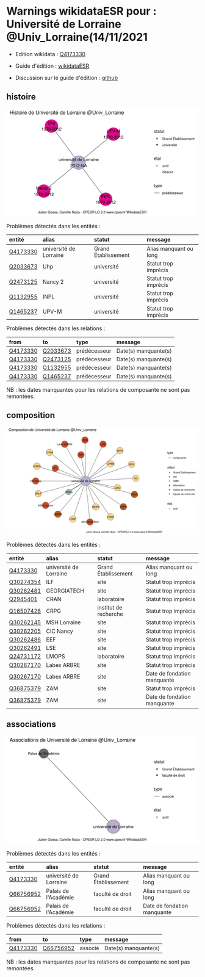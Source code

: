 Warnings wikidataESR pour : Université de Lorraine @Univ_Lorraine(14/11/2021
================

- Edition wikidata : [Q4173330](https://www.wikidata.org/wiki/Q4173330)
- Guide d'édition : [wikidataESR](https://github.com/cpesr/wikidataESR/)

- Discussion sur le guide d'édition : [github](https://github.com/cpesr/wikidataESR/issues)



## histoire 

![Graphique non généré](Q4173330-histoire.png) 

Problèmes détectés dans les entités :

|entité                                             |alias                  |statut              |message                |
|:--------------------------------------------------|:----------------------|:-------------------|:----------------------|
|[Q4173330](https://www.wikidata.org/wiki/Q4173330) |université de Lorraine |Grand Établissement |Alias manquant ou long |
|[Q2033673](https://www.wikidata.org/wiki/Q2033673) |Uhp                    |université          |Statut trop imprécis   |
|[Q2473125](https://www.wikidata.org/wiki/Q2473125) |Nancy 2                |université          |Statut trop imprécis   |
|[Q1132955](https://www.wikidata.org/wiki/Q1132955) |INPL                   |université          |Statut trop imprécis   |
|[Q1465237](https://www.wikidata.org/wiki/Q1465237) |UPV-M                  |université          |Statut trop imprécis   |

Problèmes détectés dans les relations :

|from                                               |to                                                 |type         |message              |
|:--------------------------------------------------|:--------------------------------------------------|:------------|:--------------------|
|[Q4173330](https://www.wikidata.org/wiki/Q4173330) |[Q2033673](https://www.wikidata.org/wiki/Q2033673) |prédécesseur |Date(s) manquante(s) |
|[Q4173330](https://www.wikidata.org/wiki/Q4173330) |[Q2473125](https://www.wikidata.org/wiki/Q2473125) |prédécesseur |Date(s) manquante(s) |
|[Q4173330](https://www.wikidata.org/wiki/Q4173330) |[Q1132955](https://www.wikidata.org/wiki/Q1132955) |prédécesseur |Date(s) manquante(s) |
|[Q4173330](https://www.wikidata.org/wiki/Q4173330) |[Q1465237](https://www.wikidata.org/wiki/Q1465237) |prédécesseur |Date(s) manquante(s) |

NB : les dates manquantes pour les relations de composante ne sont pas remontées. 



## composition 

![Graphique non généré](Q4173330-composition.png) 

Problèmes détectés dans les entités :

|entité                                               |alias                  |statut                |message                     |
|:----------------------------------------------------|:----------------------|:---------------------|:---------------------------|
|[Q4173330](https://www.wikidata.org/wiki/Q4173330)   |université de Lorraine |Grand Établissement   |Alias manquant ou long      |
|[Q30274354](https://www.wikidata.org/wiki/Q30274354) |ILF                    |site                  |Statut trop imprécis        |
|[Q30262481](https://www.wikidata.org/wiki/Q30262481) |GEORGIATECH            |site                  |Statut trop imprécis        |
|[Q2945401](https://www.wikidata.org/wiki/Q2945401)   |CRAN                   |laboratoire           |Statut trop imprécis        |
|[Q16507426](https://www.wikidata.org/wiki/Q16507426) |CRPG                   |institut de recherche |Statut trop imprécis        |
|[Q30262145](https://www.wikidata.org/wiki/Q30262145) |MSH Lorraine           |site                  |Statut trop imprécis        |
|[Q30262205](https://www.wikidata.org/wiki/Q30262205) |CIC Nancy              |site                  |Statut trop imprécis        |
|[Q30262486](https://www.wikidata.org/wiki/Q30262486) |EEF                    |site                  |Statut trop imprécis        |
|[Q30262491](https://www.wikidata.org/wiki/Q30262491) |LSE                    |site                  |Statut trop imprécis        |
|[Q24731172](https://www.wikidata.org/wiki/Q24731172) |LMOPS                  |laboratoire           |Statut trop imprécis        |
|[Q30267170](https://www.wikidata.org/wiki/Q30267170) |Labex ARBRE            |site                  |Statut trop imprécis        |
|[Q30267170](https://www.wikidata.org/wiki/Q30267170) |Labex ARBRE            |site                  |Date de fondation manquante |
|[Q36875379](https://www.wikidata.org/wiki/Q36875379) |ZAM                    |site                  |Statut trop imprécis        |
|[Q36875379](https://www.wikidata.org/wiki/Q36875379) |ZAM                    |site                  |Date de fondation manquante |

 



## associations 

![Graphique non généré](Q4173330-associations.png) 

Problèmes détectés dans les entités :

|entité                                               |alias                  |statut              |message                     |
|:----------------------------------------------------|:----------------------|:-------------------|:---------------------------|
|[Q4173330](https://www.wikidata.org/wiki/Q4173330)   |université de Lorraine |Grand Établissement |Alias manquant ou long      |
|[Q66756952](https://www.wikidata.org/wiki/Q66756952) |Palais de l'Académie   |faculté de droit    |Alias manquant ou long      |
|[Q66756952](https://www.wikidata.org/wiki/Q66756952) |Palais de l'Académie   |faculté de droit    |Date de fondation manquante |

Problèmes détectés dans les relations :

|from                                               |to                                                   |type    |message              |
|:--------------------------------------------------|:----------------------------------------------------|:-------|:--------------------|
|[Q4173330](https://www.wikidata.org/wiki/Q4173330) |[Q66756952](https://www.wikidata.org/wiki/Q66756952) |associé |Date(s) manquante(s) |

NB : les dates manquantes pour les relations de composante ne sont pas remontées. 

